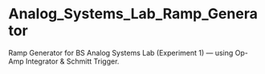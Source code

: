 # Analog_Systems_Lab_Ramp_Generator
Ramp Generator for BS Analog Systems Lab (Experiment 1) — using Op-Amp Integrator &amp; Schmitt Trigger.
